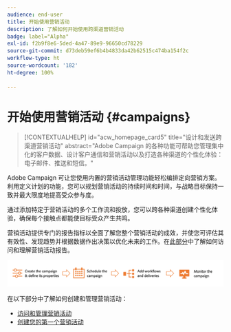 ```yaml
---
audience: end-user
title: 开始使用营销活动
description: 了解如何开始使用跨渠道营销活动
badge: label="Alpha"
exl-id: f2b9f8e6-5ded-4a47-89e9-96650cd78229
source-git-commit: d73deb59ef6b4b4833da42b62515c474ba154f2c
workflow-type: ht
source-wordcount: '182'
ht-degree: 100%

---
```



# 开始使用营销活动 {#campaigns}

>[!CONTEXTUALHELP]
>id="acw_homepage_card5"
>title="设计和发送跨渠道营销活动"
>abstract="Adobe Campaign 的各种功能可帮助您管理集中化的客户数据、设计客户通信和营销活动以及打造各种渠道的个性化体验：电子邮件、推送和短信。"

Adobe Campaign 可让您使用内置的营销活动管理功能轻松编排定向营销方案。利用定义计划的功能，您可以规划营销活动的持续时间和时间，与战略目标保持一致并最大限度地提高受众参与度。

通过添加特定于营销活动的多个工作流和投放，您可以跨各种渠道创建个性化体验，确保每个接触点都能使目标受众产生共鸣。

营销活动提供专门的报告指标以全面了解您整个营销活动的成效，并使您可评估其有效性、发现趋势并根据数据作出决策以优化未来的工作。在[此部分](../reporting/campaign-reports.md)中了解如何访问和理解营销活动报告。

![营销活动流](assets/campaign-flow.png)

在以下部分中了解如何创建和管理营销活动：

* [访问和管理营销活动](manage-campaigns.md)
* [创建您的第一个营销活动](create-campaigns.md)



<!--
Use Adobe Campaign to create cross-channel campaigns. With its marketing campaign orchestration capabilities, you can manage and centralize customer data, design customer communications and campaigns, and create personalized experiences across different channels. In this version, email, push and SMS channels are available.

Design and execute high-volume email campaigns to deliver personalized messages, for all platforms and screen sizes. 
Measure the effectiveness of your deliveries with detailed reports including the counts of opens, clicks, forwards, and more. With Adobe Campaign segmentation capabilities, you can run queries against a high-volume database, and easily define dynamic marketing segments which perfectly target your campaigns.
-->

<!--
Get Started with campaigns
Adobe Campaign offers a set of solutions that help you personalize and deliver campaigns across all of your online and offline channels. You can create, configure, execute and analyze marketing campaigns. All marketing campaigns can be managed from a unified control center. Discover how to browse and create marketing campaigns in this section.

Campaigns include actions (deliveries) and processes (importing or extracting files), as well as resources (marketing documents, delivery outlines). They are used in marketing campaigns. Campaigns are part of a program, and programs are included in a campaign plan.
-->
